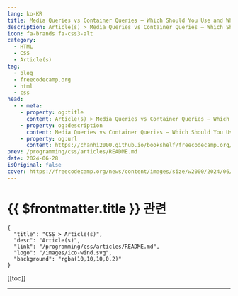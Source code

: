 ```yaml
---
lang: ko-KR
title: Media Queries vs Container Queries – Which Should You Use and When?
description: Article(s) > Media Queries vs Container Queries – Which Should You Use and When?
icon: fa-brands fa-css3-alt
category: 
  - HTML
  - CSS
  - Article(s)
tag: 
  - blog
  - freecodecamp.org
  - html
  - css
head:
  - - meta:
    - property: og:title
      content: Article(s) > Media Queries vs Container Queries – Which Should You Use and When?
    - property: og:description
      content: Media Queries vs Container Queries – Which Should You Use and When?
    - property: og:url
      content: https://chanhi2000.github.io/bookshelf/freecodecamp.org/media-queries-vs-container-queries.html
prev: /programming/css/articles/README.md
date: 2024-06-28
isOriginal: false
cover: https://freecodecamp.org/news/content/images/size/w2000/2024/06/titleimage.png
---
```


# {{ $frontmatter.title }} 관련

```component VPCard
{
  "title": "CSS > Article(s)",
  "desc": "Article(s)",
  "link": "/programming/css/articles/README.md",
  "logo": "/images/ico-wind.svg",
  "background": "rgba(10,10,10,0.2)"
}
```

[[toc]]

---

<SiteInfo
  name="Media Queries vs Container Queries – Which Should You Use and When?"
  desc="As the web evolves, new tools and ideas are released with the goal of making our lives as web developers easier. This means we have to choose whether to stick with the old ways or discard them entirely for the shiny new stuff. But does this always demand an either-or..."
  url="https://freecodecamp.org/news/media-queries-vs-container-queries/"
  logo="https://cdn.freecodecamp.org/universal/favicons/favicon.ico"
  preview="https://freecodecamp.org/news/content/images/size/w2000/2024/06/titleimage.png"/>

<!-- TODO: 작성 -->

